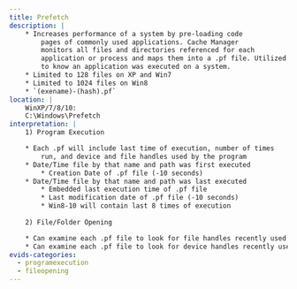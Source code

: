 ```yaml
---
title: Prefetch
description: |
    * Increases performance of a system by pre-loading code
        pages of commonly used applications. Cache Manager
        monitors all files and directories referenced for each
        application or process and maps them into a .pf file. Utilized
        to know an application was executed on a system.
    * Limited to 128 files on XP and Win7
    * Limited to 1024 files on Win8
    * `(exename)-(hash).pf`
location: |
    WinXP/7/8/10:
    C:\Windows\Prefetch
interpretation: |
    1) Program Execution

    * Each .pf will include last time of execution, number of times
        run, and device and file handles used by the program
    * Date/Time file by that name and path was first executed
        * Creation Date of .pf file (-10 seconds)
    * Date/Time file by that name and path was last executed
        * Embedded last execution time of .pf file
        * Last modification date of .pf file (-10 seconds)
        * Win8-10 will contain last 8 times of execution
    
    2) File/Folder Opening

    * Can examine each .pf file to look for file handles recently used
    * Can examine each .pf file to look for device handles recently used
evids-categories:
  - programexecution
  - fileopening
---
```

